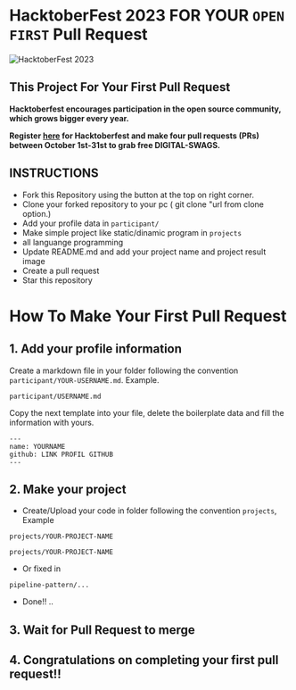 # HacktoberFest 2023 FOR YOUR `OPEN FIRST` Pull Request
![HacktoberFest 2023](https://github.com/freedomoflynn/hacktober/blob/main/.github/hacktoberfest2023.png)


## This Project For Your First Pull Request

**Hacktoberfest encourages participation in the open source community, which grows bigger every year.**

**Register [here](https://hacktoberfest.digitalocean.com) for Hacktoberfest and make four pull requests (PRs) between October 1st-31st to grab free DIGITAL-SWAGS.**

## INSTRUCTIONS
- Fork this Repository using the button at the top on right corner.
- Clone your forked repository to your pc ( git clone "url from clone option.)
- Add your profile data in `participant/`
- Make simple project like static/dinamic program in `projects`
- all languange programming
- Update README.md and add your project name and project result image
- Create a pull request
- Star this repository

# How To Make Your First Pull Request
## 1. Add your profile information
Create a markdown file in your folder following the convention `participant/YOUR-USERNAME.md`. Example.

```
participant/USERNAME.md
```

Copy the next template into your file, delete the boilerplate data and fill the information with yours.

```
---
name: YOURNAME
github: LINK PROFIL GITHUB
---
```

## 2. Make your project
- Create/Upload your code in folder following the convention `projects`, Example
```
projects/YOUR-PROJECT-NAME

projects/YOUR-PROJECT-NAME
```
- Or fixed in
```
pipeline-pattern/...
```
- Done!! ..

## 3. Wait for Pull Request to merge

## 4. Congratulations on completing your first pull request!!
